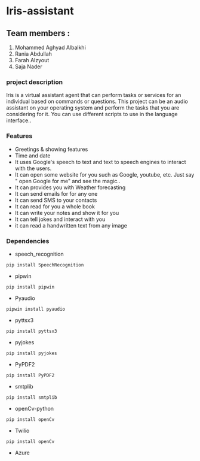 # Iris-assistant
## Team members :
1. Mohammed Aghyad Albalkhi
2. Rania Abdullah
3. Farah Alzyout
4. Saja Nader 
### project description

Iris is a virtual assistant  agent that can perform tasks or services for an individual based on commands or questions.
This project can be an audio assistant on your operating system and perform the tasks that you are considering for it. You can use different scripts to use in the language interface..

### Features
* Greetings & showing features 
* Time and date
* It uses Google's speech to text and text to speech engines to interact with the users.
* It can open some website for you such as Google, youtube, etc. Just say " open Google for me" and see the magic..
* It can provides you with Weather forecasting
* It can send emails for for any one 
* It can send SMS to your contacts 
* It can read for you a whole book
* It can write your notes and show it for you 
* It can tell jokes and interact with you
* it can read a handwritten text from any image

### Dependencies
* speech_recognition 

```pip install SpeechRecognition```
* pipwin

```pip install pipwin```
* Pyaudio

```pipwin install pyaudio```

* pyttsx3

```pip install pyttsx3 ```
*   pyjokes

```pip install pyjokes```

* PyPDF2


```pip install PyPDF2```
*  smtplib

```pip install smtplib```

* openCv-python 

```pip install openCv```
* Twilio

```pip install openCv```

*  Azure


